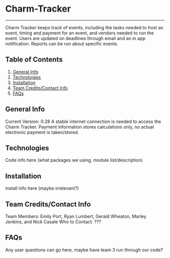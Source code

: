 # Charm-Tracker
****************
Charm Tracker keeps track of events, including the tasks needed to host an event, timing and payment for an event, and vendors needed to run the event. Users are updated on deadlines through email and an in app notification. Reports can be run about specific events.

## Table of Contents
1. [General Info](#general-info)
2. [Technologies](#technologies)
3. [Installation](#installation)
4. [Team Credits/Contact Info](#team-credits/contact-info)
5. [FAQs](#faqs)

## General Info
Current Version: 0.28
A stable internet connection is needed to access the Charm Tracker.
Payment information stores calculations only, no actual electronic payment is taken/stored.


## Technologies
Code info here (what packages we using, module list/description)

## Installation
install info here (maybe irrelevant?)

## Team Credits/Contact Info
Team Members: Emily Port, Ryan Lumbert, Gerald Wheaton, Marley Jenkins, and Nick Casale
Who to Contact: ???

## FAQs
Any user questions can go here, maybe have team 3 run through our code?
